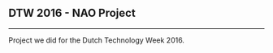 DTW 2016 - NAO Project
-----------------------
-----------------------

Project we did for the Dutch Technology Week 2016.